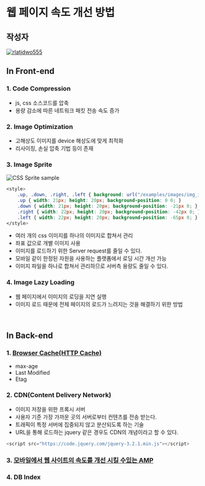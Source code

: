 # **웹 페이지 속도 개선 방법**

## 작성자
[![rlatjdwo555](https://avatars0.githubusercontent.com/u/28692938?s=100&v=4)](https://github.com/rlatjdwo555)

## In Front-end 

### 1. Code Compression
- js, css 소스코드를 압축
- 용량 감소에 따른 네트워크 패킷 전송 속도 증가

### 2. Image Optimization
- 고해상도 이미지를 device 해상도에 맞게 최적화
- 리사이징, 손실 압축 기법 등이 존재 

### 3. Image Sprite
![CSS Sprite sample](https://user-images.githubusercontent.com/28692938/68067786-a7455400-fd8f-11e9-985f-251adc971dbd.jpg)
```css
<style>
    .up, .down, .right, .left { background: url("/examples/images/img_image_sprites.png") no-repeat; 
    .up { width: 21px; height: 20px; background-position: 0 0; }
    .down { width: 21px; height: 20px; background-position: -21px 0; }
    .right { width: 22px; height: 20px; background-position: -42px 0; }
    .left { width: 22px; height: 20px; background-position: -65px 0; }
</style>
```
- 여러 개의 css 이미지를 하나의 이미지로 합쳐서 관리
- 좌표 값으로 개별 이미지 사용
- 이미지를 로드하기 위한 Server request를 줄일 수 있다.
- 모바일 같이 한정된 자원을 사용하는 플랫폼에서 로딩 시간 개선 가능
- 이미지 파일을 하나로 합쳐서 관리하므로 서버측 용량도 줄일 수 있다.

### 4. Image Lazy Loading
- 웹 페이지에서 이미지의 로딩을 지연 실행
- 이미지 로드 때문에 전체 페이지의 로드가 느려지는 것을 해결하기 위한 방법
<br>

## In Back-end

### 1. [Browser Cache(HTTP Cache)](https://github.com/jobhope/TechnicalNote/blob/master/web/HttpCache.md)
- max-age
- Last Modified
- Etag

### 2. CDN(Content Delivery Network)
- 이미지 저장을 위한 프록시 서버
- 사용자 기준 가장 가까운 곳의 서버로부터 컨텐츠를 전송 받는다.
- 트래픽이 특정 서버에 집중되지 않고 분산되도록 하는 기술
- URL을 통해 로드하는 jquery 같은 경우도 CDN의 개념이라고 할 수 있다.
```javascript
<script src="https://code.jquery.com/jquery-3.2.1.min.js"></script>
```

### 3. [모바일에서 웹 사이트의 속도를 개선 시킬 수있는 AMP](https://github.com/jobhope/TechnicalNote/blob/master/web/AMP%EC%99%80PWA.md)

### 4. DB Index
